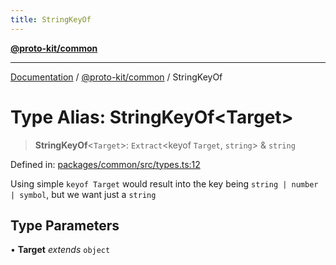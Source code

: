 ```yaml
---
title: StringKeyOf
---
```


[**@proto-kit/common**](../README.md)

***

[Documentation](../../../README.md) / [@proto-kit/common](../README.md) / StringKeyOf

# Type Alias: StringKeyOf\<Target\>

> **StringKeyOf**\<`Target`\>: `Extract`\<keyof `Target`, `string`\> & `string`

Defined in: [packages/common/src/types.ts:12](https://github.com/proto-kit/framework/blob/4d6b3b6da51b3edee0fbf25ce72c1f59ec61e891/packages/common/src/types.ts#L12)

Using simple `keyof Target` would result into the key
being `string | number | symbol`, but we want just a `string`

## Type Parameters

• **Target** *extends* `object`

